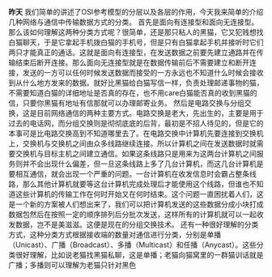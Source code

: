 **昨天** 我们简单的讲述了OSI参考模型的分层以及各层的作用，今天我来简单的介绍几种网络与通信中传输数据方式的分类。
首先是面向有连接型和面向无连接型。那么该如何理解这两种分类方式呢？很简单，还是那只粘人的黑猫，它又犯贱想找白猫聊天，于是它拿起手机拨白猫的手机号，但是只有白猫拿起手机并接听时它们两只才能真正的通话。这就是面向有连接型，在发送数据之前要先建立通路并在传输结束后断开连接。那么面向无连接型就是在数据传输前后不需要建立和断开连接，发送的一方可以任何时候发送数据而接受的一方永远也不知道什么时候会接收到从什么地方发来的数据。就好比黑猫给白猫写信一样，负责处理邮递事物的猫，不需要知道白猫的详细地址是否真的存在，也不用care白猫能否真的收到黑猫的信，只要你黑猫有地址有信那就可以办理邮寄业务。
然后是电路交换与分组交换，这是目前网络通信的两种主要方式。电路交换是老大，先出生的，主要是用于过去的电话网，而分组交换则是彻彻底底的后背，最初是不招人待见的，但是它的本事可是比电路交换高到不知道哪里去了。在电路交换中计算机先要连接到交换机上，交换机与交换机之间由众多线路继续连接。所以计算机之间在发送数据时就需要交换机与目标主机之间建立通信。如果这条线路只是用来为这两台计算机之间服务则并不会出现什么偏差，但一旦这条线路上多了几台计算机，而这几台计算机是要相互通信，就会出现一个严重的问题。一台计算机在收发信息时会霸占整条线路，那么其他计算机就要等这台计算机完成处理后才能使用这个线路，但谁也不知道这些计算机的传输工作在何时开始又在何时结束。这个问题一直困扰着人们，这是一个新的方案被人们想出来了，我们可以把计算机发送的这些数据分成小块打成数据包然后在按照一定的顺序排列后分批次发送，这样所有的计算机就可以一起收发数据，岂不是美滋滋。这便是现在的分组交换技术。
还有一种很好理解的分类方式，这种分类方式根据接收端的数量对通信进行分类，分别是单播（Unicast）、广播（Broadcast）、多播（Multicast）和任播（Anycast）。这些分类很好理解，比如说老猫找黑猫私聊，这是单播；老猫向猫窝里的一群猫训话就是广播；多播则可以理解为老猫只针对黑色